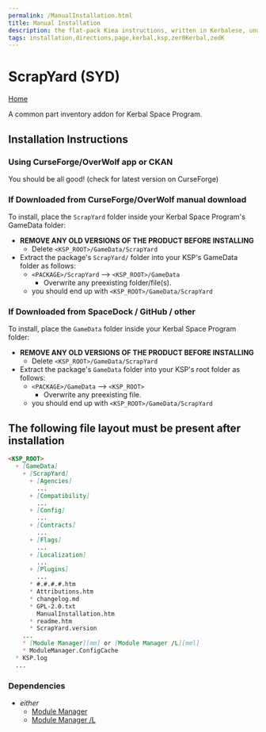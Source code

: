 ```yaml
---
permalink: /ManualInstallation.html
title: Manual Installation
description: the flat-pack Kiea instructions, written in Kerbalese, unusally present
tags: installation,directions,page,kerbal,ksp,zer0Kerbal,zedK
---
```


<!-- ManualInstallation.md v1.1.8.1
ScrapYard (SYD)
created: 01 Oct 2019
updated: 29 Jul 2022 -->

<!-- based upon work by Lisias -->

# ScrapYard (SYD)

[Home](./index.md)

A common part inventory addon for Kerbal Space Program.

## Installation Instructions

### Using CurseForge/OverWolf app or CKAN

You should be all good! (check for latest version on CurseForge)

### If Downloaded from CurseForge/OverWolf manual download

To install, place the `ScrapYard` folder inside your Kerbal Space Program's GameData folder:

* **REMOVE ANY OLD VERSIONS OF THE PRODUCT BEFORE INSTALLING**
  * Delete `<KSP_ROOT>/GameData/ScrapYard`
* Extract the package's `ScrapYard/` folder into your KSP's GameData folder as follows:
  * `<PACKAGE>/ScrapYard` --> `<KSP_ROOT>/GameData`
    * Overwrite any preexisting folder/file(s).
  * you should end up with `<KSP_ROOT>/GameData/ScrapYard`

### If Downloaded from SpaceDock / GitHub / other

To install, place the `GameData` folder inside your Kerbal Space Program folder:

* **REMOVE ANY OLD VERSIONS OF THE PRODUCT BEFORE INSTALLING**
  * Delete `<KSP_ROOT>/GameData/ScrapYard`
* Extract the package's `GameData` folder into your KSP's root folder as follows:
  * `<PACKAGE>/GameData` --> `<KSP_ROOT>`
    * Overwrite any preexisting file.
  * you should end up with `<KSP_ROOT>/GameData/ScrapYard`

## The following file layout must be present after installation

```markdown
<KSP_ROOT>
  + [GameData]
    + [ScrapYard]
      + [Agencies]
        ...
      + [Compatibility]
        ...
      + [Config]
        ...
      + [Contracts]
        ...
      + [Flags]
        ...
      + [Localization]
        ...
      + [Plugins]
        ...
      * #.#.#.#.htm
      * Attributions.htm
      * changelog.md
      * GPL-2.0.txt
        ManualInstallation.htm
      * readme.htm
      * ScrapYard.version
    ...
    * [Module Manager][mm] or [Module Manager /L][mml]
    * ModuleManager.ConfigCache
  * KSP.log
  ...
```

### Dependencies

* *either*
  * [Module Manager][mm]
  * [Module Manager /L][mml]

[SYD]: https://forum.kerbalspaceprogram.com/index.php?/topic/192456-* "ScrapYard (SYD)"
[mm]: https://forum.kerbalspaceprogram.com/index.php?/topic/50533-*/ "Module Manager"
[mml]: https://github.com/net-lisias-ksp/ModuleManager "Module Manager /L"
